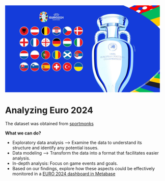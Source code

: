 ![image](https://github.com/mynameisfho/My-Data-Analyst-Portofolio/blob/main/Analyzing%20Euro%202024%20(Football)/euro_2024.jpeg)

# Analyzing Euro 2024
The dataset was obtained from [sportmonks](https://docs.sportmonks.com/football)

**What we can do?**
- Exploratory data analysis --> Examine the data to understand its structure and identify any potential issues.
- Data modeling --> Transform the data into a format that facilitates easier analysis.
- In-depth analysis: Focus on game events and goals.
- Based on our findings, explore how these aspects could be effectively monitored in a [EURO 2024 dashboard in Metabase](https://www.metabase.com/gallery/uefa-euro-2024-stats-dashboard?utm_source=datacamp&utm_medium=post&utm_campaign=euro-2024-dashboard)